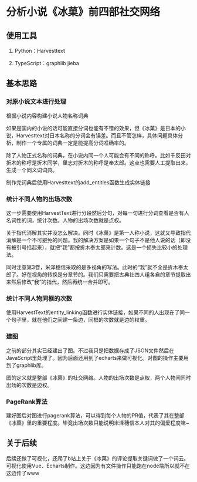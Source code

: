 # 分析小说《冰菓》前四部社交网络

## 使用工具

1. Python：Harvesttext

2. TypeScript：graphlib jieba

## 基本思路

### 对原小说文本进行处理

根据小说内容构建小说人物名称词典

如果是国内的小说的话可能直接分词也能有不错的效果，但《冰菓》是日本的小说，Harvesttext对日本名称的分词会有误差。而且不管怎样，具体问题具体分析，制作一个专属的词典一定是能提高分词准确率的。

除了人物正式名称的词典，在小说内同一个人可能会有不同的称呼。比如千反田对折木的称呼是折木同学，里志对折木的称呼是奉太郎。这点也需要人工提取出来，生成一个同义词词典。

制作完词典后使用Harvesttext的add_entities函数生成实体链接

### 统计不同人物的出场次数

这一步需要使用HarvestText进行分段然后分句，对每一句进行分词查看是否有人名词性的词，统计次数。人物的出场次数就是点权。

关于指代消解其实并没怎么解决。同时《冰菓》是第一人称小说，这就又导致指代消解是一个不可避免的问题。我的解决方案是如果一个句子不是他人说的话（即没有被引号括起来），就把“我”都按折木奉太郎来计数。这是一个损失比较小的处理法。

同时注意第3卷，米泽穗信采取的是多视角的写法。此时的“我”就不全是折木奉太郎了。好在视角的转换是分章节的。我们只需要把古典社四人组各自的章节提取出来然后修改“我”的指代，然后再统一合并即可。

### 统计不同人物同框的次数

使用HarvestText的entity_linking函数进行实体链接，如果不同的人出现在了同一个句子里，就在他们之间建一条边，同框的次数就是边的权重。

### 建图

之前的部分其实已经建出了图。不过我只是把数据存成了JSON文件然后在JavaScript里处理了。因为后面还用到了echarts来做可视化。对图的操作主要用到了graphlib库。

图的定义就是整部《冰菓》的社交网络。人物的出场次数是点权，两个人物间同时出场的次数是边权。

### PageRank算法

建好图后对图进行pagerank算法，可以得到每个人物的PR值，代表了其在整部《冰菓》里的重要程度。毕竟出场次数只能说明米泽穗信本人对其的偏爱程度嘛~

## 关于后续

后续还做了可视化，还爬了b站上关于《冰菓》的评论提取关键词做了一个词云。可视化使用Vue、Echarts制作。这边因为有文件操作只能跑在node端所以就不在这边传了www